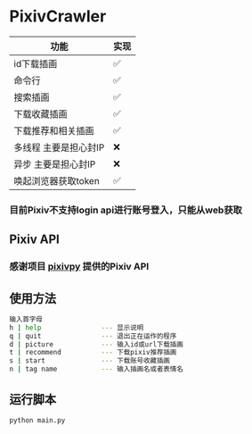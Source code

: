 # PixivCrawler

| 功能           | 实现   |
|--------------|------|
| id下载插画       | ✅   |
| 命令行          | ✅   |
| 搜索插画          | ✅   |
| 下载收藏插画       | ✅  |
| 下载推荐和相关插画       | ✅  |
| 多线程 主要是担心封IP | ❌ |
| 异步 主要是担心封IP  | ❌ |
| 唤起浏览器获取token | ✅  |

### 目前Pixiv不支持login api进行账号登入，只能从web获取

## Pixiv API
### 感谢项目 [pixivpy](https://github.com/upbit/pixivpy) 提供的Pixiv API

## 使用方法
```bash
输入首字母
h | help               --- 显示说明
q | quit               --- 退出正在运作的程序
d | picture            --- 输入id或url下载插画
t | recommend          --- 下载pixiv推荐插画
s | start              --- 下载账号收藏插画
n | tag name           --- 输入插画名或者表情名
```
## 运行脚本
```bash
python main.py
```
